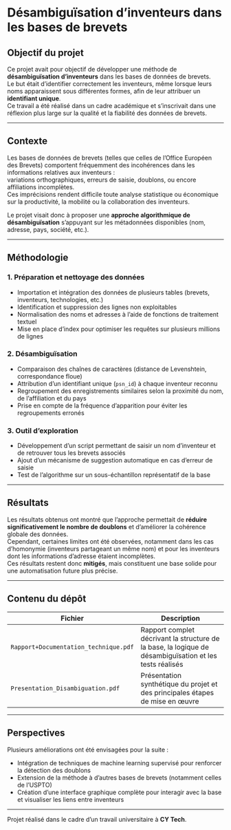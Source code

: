 # Désambiguïsation d’inventeurs dans les bases de brevets

## Objectif du projet
Ce projet avait pour objectif de développer une méthode de **désambiguïsation d’inventeurs** dans les bases de données de brevets.  
Le but était d’identifier correctement les inventeurs, même lorsque leurs noms apparaissent sous différentes formes, afin de leur attribuer un **identifiant unique**.  
Ce travail a été réalisé dans un cadre académique et s’inscrivait dans une réflexion plus large sur la qualité et la fiabilité des données de brevets.

---

## Contexte
Les bases de données de brevets (telles que celles de l’Office Européen des Brevets) comportent fréquemment des incohérences dans les informations relatives aux inventeurs :  
variations orthographiques, erreurs de saisie, doublons, ou encore affiliations incomplètes.  
Ces imprécisions rendent difficile toute analyse statistique ou économique sur la productivité, la mobilité ou la collaboration des inventeurs.  

Le projet visait donc à proposer une **approche algorithmique de désambiguïsation** s’appuyant sur les métadonnées disponibles (nom, adresse, pays, société, etc.).

---

## Méthodologie

### 1. Préparation et nettoyage des données
- Importation et intégration des données de plusieurs tables (brevets, inventeurs, technologies, etc.)  
- Identification et suppression des lignes non exploitables  
- Normalisation des noms et adresses à l’aide de fonctions de traitement textuel  
- Mise en place d’index pour optimiser les requêtes sur plusieurs millions de lignes  

### 2. Désambiguïsation
- Comparaison des chaînes de caractères (distance de Levenshtein, correspondance floue)  
- Attribution d’un identifiant unique (`psn_id`) à chaque inventeur reconnu  
- Regroupement des enregistrements similaires selon la proximité du nom, de l’affiliation et du pays  
- Prise en compte de la fréquence d’apparition pour éviter les regroupements erronés  

### 3. Outil d’exploration
- Développement d’un script permettant de saisir un nom d’inventeur et de retrouver tous les brevets associés  
- Ajout d’un mécanisme de suggestion automatique en cas d’erreur de saisie  
- Test de l’algorithme sur un sous-échantillon représentatif de la base  

---

## Résultats
Les résultats obtenus ont montré que l’approche permettait de **réduire significativement le nombre de doublons** et d’améliorer la cohérence globale des données.  
Cependant, certaines limites ont été observées, notamment dans les cas d’homonymie (inventeurs partageant un même nom) et pour les inventeurs dont les informations d’adresse étaient incomplètes.  
Ces résultats restent donc **mitigés**, mais constituent une base solide pour une automatisation future plus précise.

---

## Contenu du dépôt

| Fichier | Description |
|----------|-------------|
| `Rapport+Documentation_technique.pdf` | Rapport complet décrivant la structure de la base, la logique de désambiguïsation et les tests réalisés |
| `Presentation_Disambiguation.pdf` | Présentation synthétique du projet et des principales étapes de mise en œuvre |

---

## Perspectives
Plusieurs améliorations ont été envisagées pour la suite :
- Intégration de techniques de machine learning supervisé pour renforcer la détection des doublons  
- Extension de la méthode à d’autres bases de brevets (notamment celles de l’USPTO)  
- Création d’une interface graphique complète pour interagir avec la base et visualiser les liens entre inventeurs  

---


Projet réalisé dans le cadre d’un travail universitaire à **CY Tech**.  

